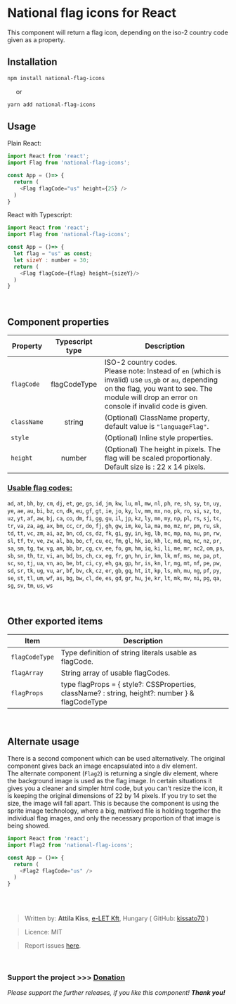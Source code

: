 # National flag icons for React
This component will return a flag icon, depending on the iso-2 country code given as a property.

## Installation
```bash
npm install national-flag-icons
```
&nbsp;&nbsp;&nbsp;&nbsp; or
```bash
yarn add national-flag-icons
```

## __Usage__
Plain React:
```javascript
import React from 'react';
import Flag from 'national-flag-icons';

const App = ()=> {
  return (
    <Flag flagCode="us" height={25} />
  )
}
```

React with Typescript:
```javascript
import React from 'react';
import Flag from 'national-flag-icons';

const App = ()=> {
  let flag = "us" as const;
  let sizeY : number = 30;
  return (
    <Flag flagCode={flag} height={sizeY}/>
  )
}
```

<br>  

## Component properties
|Property|Typescript type|Description|
|--------|:-------:|----------|
|`flagCode`|flagCodeType|ISO-2 country codes.<br>Please note: Instead of `en` (which is invalid) use `us`,`gb` or `au`, depending on the flag, you want to see. The module will drop an error on console if invalid code is given. |
|`className`|string|(Optional) ClassName property, default value is `"languageFlag"`.|
|`style`|| (Optional) Inline style properties.|
|`height`|number| (Optional) The height in pixels. The flag will be scaled proportionaly. Default size is : 22 x 14 pixels. |

### __<ins>Usable flag codes:</ins>__
`ad`, `at`, `bh`, `by`, `cm`, `dj`, `et`, `ge`, `gs`, `id`, `jm`, `kw`, `lu`, `ml`, `mw`, `nl`, `ph`, `re`, `sh`, `sy`, `tn`, `uy`, `ye`, `ae`, `au`, `bi`, `bz`, `cn`, `dk`, `eu`, `gf`, `gt`, `ie`, `jo`, `ky`, `lv`, `mm`, `mx`, `no`, `pk`, `ro`, `si`, `sz`, `to`, `uz`, `yt`, `af`, `aw`, `bj`, `ca`, `co`, `dm`, `fi`, `gg`, `gu`, `il`, `jp`, `kz`, `ly`, `mn`, `my`, `np`, `pl`, `rs`, `sj`, `tc`, `tr`, `va`, `za`, `ag`, `ax`, `bm`, `cc`, `cr`, `do`, `fj`, `gh`, `gw`, `im`, `ke`, `la`, `ma`, `mo`, `mz`, `nr`, `pm`, `ru`, `sk`, `td`, `tt`, `vc`, `zm`, `ai`, `az`, `bn`, `cd`, `cs`, `dz`, `fk`, `gi`, `gy`, `in`, `kg`, `lb`, `mc`, `mp`, `na`, `nu`, `pn`, `rw`, `sl`, `tf`, `tv`, `ve`, `zw`, `al`, `ba`, `bo`, `cf`, `cu`, `ec`, `fm`, `gl`, `hk`, `io`, `kh`, `lc`, `md`, `mq`, `nc`, `nz`, `pr`, `sa`, `sm`, `tg`, `tw`, `vg`, `am`, `bb`, `br`, `cg`, `cv`, `ee`, `fo`, `gm`, `hm`, `iq`, `ki`, `li`, `me`, `mr`, `nc2`, `om`, `ps`, `sb`, `sn`, `th`, `tz`, `vi`, `an`, `bd`, `bs`, `ch`, `cx`, `eg`, `fr`, `gn`, `hn`, `ir`, `km`, `lk`, `mf`, `ms`, `ne`, `pa`, `pt`, `sc`, `so`, `tj`, `ua`, `vn`, `ao`, `be`, `bt`, `ci`, `cy`, `eh`, `ga`, `gp`, `hr`, `is`, `kn`, `lr`, `mg`, `mt`, `nf`, `pe`, `pw`, `sd`, `sr`, `tk`, `ug`, `vu`, `ar`, `bf`, `bv`, `ck`, `cz`, `er`, `gb`, `gq`, `ht`, `it`, `kp`, `ls`, `mh`, `mu`, `ng`, `pf`, `py`, `se`, `st`, `tl`, `um`, `wf`, `as`, `bg`, `bw`, `cl`, `de`, `es`, `gd`, `gr`, `hu`, `je`, `kr`, `lt`, `mk`, `mv`, `ni`, `pg`, `qa`, `sg`, `sv`, `tm`, `us`, `ws`

<br>  

## Other exported items
|Item|Description|
|---|----|
|`flagCodeType`|Type definition of string literals usable as flagCode.|
|`flagArray`|String array of usable flagCodes.|
|`flagProps`|type flagProps = \{ style?: CSSProperties, className? : string, height?: number } & flagCodeType|


<br>

## __Alternate usage__
There is a second component which can be used alternatively. The original component gives back an image encapsulated into a div element.  
The alternate component (`Flag2`) is returning a single div element, where the background image is used as the flag image. In certain situations it gives you a cleaner and simpler html code, but you can't resize the icon, it is keeping the original dimensions of 22 by 14 pixels. If you try to set the size, the image will fall apart. This is because the component is using the sprite image technology, where a big, matrixed file is holding together the individual flag images, and only the necessary proportion of that image is being showed.  

```javascript
import React from 'react';
import Flag2 from 'national-flag-icons';

const App = ()=> {
  return (
    <Flag2 flagCode="us" />
  )
}
```
<br><br>

>Written by: __Attila Kiss__, [e-LET Kft](https://e-let.hu), Hungary  ( GitHub: [kissato70](https://github.com/kissato70) )

 > Licence:  MIT

> Report issues [here](https://github.com/kissato70/national-flag-icons/issues).

<br>  

### Support the project >>> [Donation](https://bit.ly/kissato70_paypal_donate)  
_Please support the further releases, if you like this component! **Thank you!**_  
<br/>
